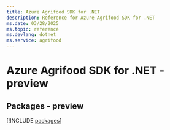 ```yaml
---
title: Azure Agrifood SDK for .NET
description: Reference for Azure Agrifood SDK for .NET
ms.date: 03/28/2025
ms.topic: reference
ms.devlang: dotnet
ms.service: agrifood
---
```

# Azure Agrifood SDK for .NET - preview
## Packages - preview
[!INCLUDE [packages](agrifood-index.md)]